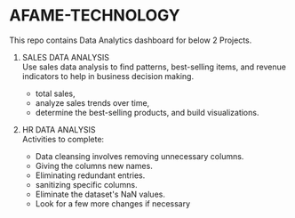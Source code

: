 # AFAME-TECHNOLOGY
This repo contains Data Analytics dashboard for below 2 Projects.



1. SALES DATA ANALYSIS <br>
   Use sales data analysis to find patterns, best-selling items, and revenue indicators to help in business decision     making.
   - total sales,
   - analyze sales trends over time,
   - determine the best-selling products, and build visualizations.

2. HR DATA ANALYSIS <br>
   Activities to complete:
   - Data cleansing involves removing unnecessary columns.
   - Giving the columns new names.
   - Eliminating redundant entries.
   - sanitizing specific columns.
   - Eliminate the dataset's NaN values.
   - Look for a few more changes if necessary


